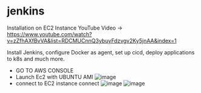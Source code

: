 # jenkins
Installation on EC2 Instance
YouTube Video -> https://www.youtube.com/watch?v=zZfhAXfBvVA&list=RDCMUCnnQ3ybuyFdzvgv2Ky5jnAA&index=1

Install Jenkins, configure Docker as agent, set up cicd, deploy applications to k8s and much more.

* GO TO AWS CONSOLE
* Launch Ec2 with UBUNTU AMI
![image](https://github.com/sowmiya429/jenkins/assets/80743760/2afe1e84-ba31-43be-bd31-d9b8ed4b4094)
* connect to EC2 instance connect
  ![image](https://github.com/sowmiya429/jenkins/assets/80743760/fbb23fc8-da06-4b84-ab33-c3b5a7e62135)
  ![image](https://github.com/sowmiya429/jenkins/assets/80743760/6d46e3ee-8092-4d3b-8cf7-119166abd8ef)


